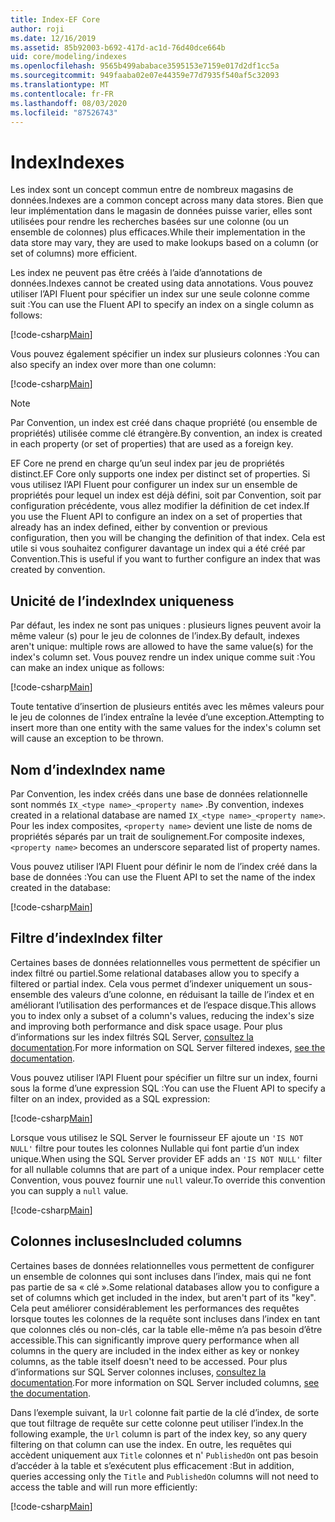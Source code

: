 ```yaml
---
title: Index-EF Core
author: roji
ms.date: 12/16/2019
ms.assetid: 85b92003-b692-417d-ac1d-76d40dce664b
uid: core/modeling/indexes
ms.openlocfilehash: 9565b499ababace3595153e7159e017d2df1cc5a
ms.sourcegitcommit: 949faaba02e07e44359e77d7935f540af5c32093
ms.translationtype: MT
ms.contentlocale: fr-FR
ms.lasthandoff: 08/03/2020
ms.locfileid: "87526743"
---
```

# <a name="indexes"></a><span data-ttu-id="8b426-102">Index</span><span class="sxs-lookup"><span data-stu-id="8b426-102">Indexes</span></span>

<span data-ttu-id="8b426-103">Les index sont un concept commun entre de nombreux magasins de données.</span><span class="sxs-lookup"><span data-stu-id="8b426-103">Indexes are a common concept across many data stores.</span></span> <span data-ttu-id="8b426-104">Bien que leur implémentation dans le magasin de données puisse varier, elles sont utilisées pour rendre les recherches basées sur une colonne (ou un ensemble de colonnes) plus efficaces.</span><span class="sxs-lookup"><span data-stu-id="8b426-104">While their implementation in the data store may vary, they are used to make lookups based on a column (or set of columns) more efficient.</span></span>

<span data-ttu-id="8b426-105">Les index ne peuvent pas être créés à l’aide d’annotations de données.</span><span class="sxs-lookup"><span data-stu-id="8b426-105">Indexes cannot be created using data annotations.</span></span> <span data-ttu-id="8b426-106">Vous pouvez utiliser l’API Fluent pour spécifier un index sur une seule colonne comme suit :</span><span class="sxs-lookup"><span data-stu-id="8b426-106">You can use the Fluent API to specify an index on a single column as follows:</span></span>

[!code-csharp[Main](../../../samples/core/Modeling/FluentAPI/Index.cs?name=Index&highlight=4)]

<span data-ttu-id="8b426-107">Vous pouvez également spécifier un index sur plusieurs colonnes :</span><span class="sxs-lookup"><span data-stu-id="8b426-107">You can also specify an index over more than one column:</span></span>

[!code-csharp[Main](../../../samples/core/Modeling/FluentAPI/IndexComposite.cs?name=Composite&highlight=4)]

> [!NOTE]
> <span data-ttu-id="8b426-108">Par Convention, un index est créé dans chaque propriété (ou ensemble de propriétés) utilisée comme clé étrangère.</span><span class="sxs-lookup"><span data-stu-id="8b426-108">By convention, an index is created in each property (or set of properties) that are used as a foreign key.</span></span>
>
> <span data-ttu-id="8b426-109">EF Core ne prend en charge qu’un seul index par jeu de propriétés distinct.</span><span class="sxs-lookup"><span data-stu-id="8b426-109">EF Core only supports one index per distinct set of properties.</span></span> <span data-ttu-id="8b426-110">Si vous utilisez l’API Fluent pour configurer un index sur un ensemble de propriétés pour lequel un index est déjà défini, soit par Convention, soit par configuration précédente, vous allez modifier la définition de cet index.</span><span class="sxs-lookup"><span data-stu-id="8b426-110">If you use the Fluent API to configure an index on a set of properties that already has an index defined, either by convention or previous configuration, then you will be changing the definition of that index.</span></span> <span data-ttu-id="8b426-111">Cela est utile si vous souhaitez configurer davantage un index qui a été créé par Convention.</span><span class="sxs-lookup"><span data-stu-id="8b426-111">This is useful if you want to further configure an index that was created by convention.</span></span>

## <a name="index-uniqueness"></a><span data-ttu-id="8b426-112">Unicité de l’index</span><span class="sxs-lookup"><span data-stu-id="8b426-112">Index uniqueness</span></span>

<span data-ttu-id="8b426-113">Par défaut, les index ne sont pas uniques : plusieurs lignes peuvent avoir la même valeur (s) pour le jeu de colonnes de l’index.</span><span class="sxs-lookup"><span data-stu-id="8b426-113">By default, indexes aren't unique: multiple rows are allowed to have the same value(s) for the index's column set.</span></span> <span data-ttu-id="8b426-114">Vous pouvez rendre un index unique comme suit :</span><span class="sxs-lookup"><span data-stu-id="8b426-114">You can make an index unique as follows:</span></span>

[!code-csharp[Main](../../../samples/core/Modeling/FluentAPI/IndexUnique.cs?name=IndexUnique&highlight=5)]

<span data-ttu-id="8b426-115">Toute tentative d’insertion de plusieurs entités avec les mêmes valeurs pour le jeu de colonnes de l’index entraîne la levée d’une exception.</span><span class="sxs-lookup"><span data-stu-id="8b426-115">Attempting to insert more than one entity with the same values for the index's column set will cause an exception to be thrown.</span></span>

## <a name="index-name"></a><span data-ttu-id="8b426-116">Nom d’index</span><span class="sxs-lookup"><span data-stu-id="8b426-116">Index name</span></span>

<span data-ttu-id="8b426-117">Par Convention, les index créés dans une base de données relationnelle sont nommés `IX_<type name>_<property name>` .</span><span class="sxs-lookup"><span data-stu-id="8b426-117">By convention, indexes created in a relational database are named `IX_<type name>_<property name>`.</span></span> <span data-ttu-id="8b426-118">Pour les index composites, `<property name>` devient une liste de noms de propriétés séparés par un trait de soulignement.</span><span class="sxs-lookup"><span data-stu-id="8b426-118">For composite indexes, `<property name>` becomes an underscore separated list of property names.</span></span>

<span data-ttu-id="8b426-119">Vous pouvez utiliser l’API Fluent pour définir le nom de l’index créé dans la base de données :</span><span class="sxs-lookup"><span data-stu-id="8b426-119">You can use the Fluent API to set the name of the index created in the database:</span></span>

[!code-csharp[Main](../../../samples/core/Modeling/FluentAPI/IndexName.cs?name=IndexName&highlight=5)]

## <a name="index-filter"></a><span data-ttu-id="8b426-120">Filtre d’index</span><span class="sxs-lookup"><span data-stu-id="8b426-120">Index filter</span></span>

<span data-ttu-id="8b426-121">Certaines bases de données relationnelles vous permettent de spécifier un index filtré ou partiel.</span><span class="sxs-lookup"><span data-stu-id="8b426-121">Some relational databases allow you to specify a filtered or partial index.</span></span> <span data-ttu-id="8b426-122">Cela vous permet d’indexer uniquement un sous-ensemble des valeurs d’une colonne, en réduisant la taille de l’index et en améliorant l’utilisation des performances et de l’espace disque.</span><span class="sxs-lookup"><span data-stu-id="8b426-122">This allows you to index only a subset of a column's values, reducing the index's size and improving both performance and disk space usage.</span></span> <span data-ttu-id="8b426-123">Pour plus d’informations sur les index filtrés SQL Server, [consultez la documentation](/sql/relational-databases/indexes/create-filtered-indexes).</span><span class="sxs-lookup"><span data-stu-id="8b426-123">For more information on SQL Server filtered indexes, [see the documentation](/sql/relational-databases/indexes/create-filtered-indexes).</span></span>

<span data-ttu-id="8b426-124">Vous pouvez utiliser l’API Fluent pour spécifier un filtre sur un index, fourni sous la forme d’une expression SQL :</span><span class="sxs-lookup"><span data-stu-id="8b426-124">You can use the Fluent API to specify a filter on an index, provided as a SQL expression:</span></span>

[!code-csharp[Main](../../../samples/core/Modeling/FluentAPI/IndexFilter.cs?name=IndexFilter&highlight=5)]

<span data-ttu-id="8b426-125">Lorsque vous utilisez le SQL Server le fournisseur EF ajoute un `'IS NOT NULL'` filtre pour toutes les colonnes Nullable qui font partie d’un index unique.</span><span class="sxs-lookup"><span data-stu-id="8b426-125">When using the SQL Server provider EF adds an `'IS NOT NULL'` filter for all nullable columns that are part of a unique index.</span></span> <span data-ttu-id="8b426-126">Pour remplacer cette Convention, vous pouvez fournir une `null` valeur.</span><span class="sxs-lookup"><span data-stu-id="8b426-126">To override this convention you can supply a `null` value.</span></span>

[!code-csharp[Main](../../../samples/core/Modeling/FluentAPI/IndexNoFilter.cs?name=IndexNoFilter&highlight=6)]

## <a name="included-columns"></a><span data-ttu-id="8b426-127">Colonnes incluses</span><span class="sxs-lookup"><span data-stu-id="8b426-127">Included columns</span></span>

<span data-ttu-id="8b426-128">Certaines bases de données relationnelles vous permettent de configurer un ensemble de colonnes qui sont incluses dans l’index, mais qui ne font pas partie de sa « clé ».</span><span class="sxs-lookup"><span data-stu-id="8b426-128">Some relational databases allow you to configure a set of columns which get included in the index, but aren't part of its "key".</span></span> <span data-ttu-id="8b426-129">Cela peut améliorer considérablement les performances des requêtes lorsque toutes les colonnes de la requête sont incluses dans l’index en tant que colonnes clés ou non-clés, car la table elle-même n’a pas besoin d’être accessible.</span><span class="sxs-lookup"><span data-stu-id="8b426-129">This can significantly improve query performance when all columns in the query are included in the index either as key or nonkey columns, as the table itself doesn't need to be accessed.</span></span> <span data-ttu-id="8b426-130">Pour plus d’informations sur SQL Server colonnes incluses, [consultez la documentation](/sql/relational-databases/indexes/create-indexes-with-included-columns).</span><span class="sxs-lookup"><span data-stu-id="8b426-130">For more information on SQL Server included columns, [see the documentation](/sql/relational-databases/indexes/create-indexes-with-included-columns).</span></span>

<span data-ttu-id="8b426-131">Dans l’exemple suivant, la `Url` colonne fait partie de la clé d’index, de sorte que tout filtrage de requête sur cette colonne peut utiliser l’index.</span><span class="sxs-lookup"><span data-stu-id="8b426-131">In the following example, the `Url` column is part of the index key, so any query filtering on that column can use the index.</span></span> <span data-ttu-id="8b426-132">En outre, les requêtes qui accèdent uniquement aux `Title` colonnes et n' `PublishedOn` ont pas besoin d’accéder à la table et s’exécutent plus efficacement :</span><span class="sxs-lookup"><span data-stu-id="8b426-132">But in addition, queries accessing only the `Title` and `PublishedOn` columns will not need to access the table and will run more efficiently:</span></span>

[!code-csharp[Main](../../../samples/core/Modeling/FluentAPI/IndexInclude.cs?name=IndexInclude&highlight=5-9)]
